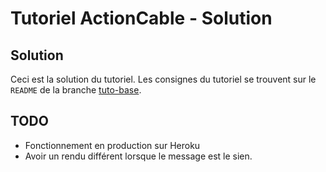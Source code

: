 # Tutoriel ActionCable - Solution

## Solution
Ceci est la solution du tutoriel. Les consignes du tutoriel se trouvent sur le `README` de la branche [tuto-base](https://github.com/nantesrb/tuto-actioncable/tree/tuto-base).

## TODO

- Fonctionnement en production sur Heroku
- Avoir un rendu différent lorsque le message est le sien.

